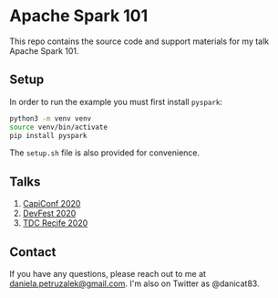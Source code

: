 # Apache Spark 101

This repo contains the source code and support materials for my talk Apache Spark 101.

## Setup

In order to run the example you must first install `pyspark`:

```sh
python3 -m venv venv
source venv/bin/activate
pip install pyspark
```

The `setup.sh` file is also provided for convenience.

## Talks

1. [CapiConf 2020](talks/capiconf2020)
1. [DevFest 2020](talks/devfest2020)
1. [TDC Recife 2020](talks/tdc-recife-2020)

## Contact

If you have any questions, please reach out to me at daniela.petruzalek@gmail.com. I'm also on Twitter as @danicat83.
